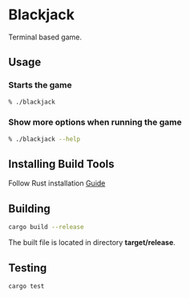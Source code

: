 # Blackjack

Terminal based game.


## Usage


### Starts the game
```bash
% ./blackjack
```

### Show more options when running the game
```bash
% ./blackjack --help
```

## Installing Build Tools

Follow Rust installation [Guide](https://www.rust-lang.org/tools/install)

## Building

```bash
cargo build --release
```
The built file is located in directory **target/release**.


## Testing

```bash
cargo test
```
